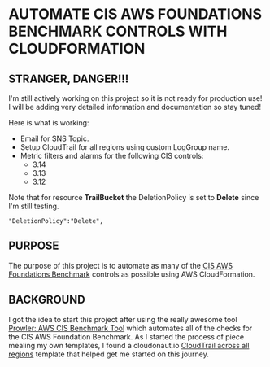 # AUTOMATE CIS AWS FOUNDATIONS BENCHMARK CONTROLS WITH CLOUDFORMATION

## STRANGER, DANGER!!!
I'm still actively working on this project so it is not ready for production use! I will be adding very detailed information and documentation so stay tuned!

Here is what is working:

* Email for SNS Topic.
* Setup CloudTrail for all regions using custom LogGroup name.
* Metric filters and alarms for the following CIS controls:
	* 3.14
	* 3.13
	* 3.12

Note that for resource **TrailBucket** the DeletionPolicy is set to **Delete** since I'm still testing.

    "DeletionPolicy":"Delete",

## PURPOSE
The purpose of this project is to automate as many of the [CIS AWS Foundations Benchmark](https://d0.awsstatic.com/whitepapers/compliance/AWS_CIS_Foundations_Benchmark.pdf) controls as possible using AWS CloudFormation.  

## BACKGROUND
I got the idea to start this project after using the really awesome tool [Prowler: AWS CIS Benchmark Tool](https://github.com/Alfresco/aws-cis-security-benchmark) which automates all of the checks for the CIS AWS Foundation Benchmark. As I started the process of piece mealing my own templates, I found a cloudonaut.io [CloudTrail across all regions](https://cloudonaut.io/security-templates-for-aws-cloudformation/) template that helped get me started on this journey.
